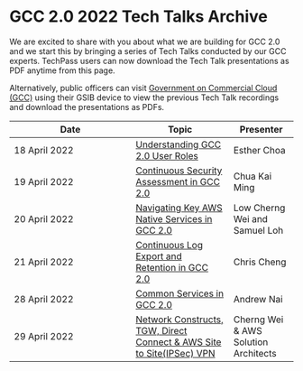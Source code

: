 # GCC 2.0 2022 Tech Talks Archive

We are excited to share with you about what we are building for GCC 2.0 and we start this by bringing a series of Tech Talks conducted by our GCC experts. TechPass users can now download the Tech Talk presentations as PDF anytime from this page.

Alternatively, public officers can visit [Government on Commercial Cloud (GCC)][gcc-presentations-on-intranet] using their GSIB device to view the previous Tech Talk recordings and download the presentations as PDFs.


| <div style="width:200px">Date</div> | Topic | Presenter |
| --- | --- | --- |
| 18 April 2022 | [Understanding GCC 2.0 User Roles](01-understanding-gcc-2-0-user-roles.pdf) | Esther Choa |
| 19 April 2022 | [Continuous Security Assessment in GCC 2.0](02-continuous-compliance-in-gcc-2-0.pdf) | Chua Kai Ming |
| 20 April 2022 | [Navigating Key AWS Native Services in GCC 2.0](03-navigating-key-aws-native-services.pdf) |Low Cherng Wei and Samuel Loh |
| 21 April 2022 | [Continuous Log Export and Retention in GCC 2.0](04-continuous-log-export-and-retention-in-gcc-2-0.pdf) | Chris Cheng |
| 28 April 2022 | [Common Services in GCC 2.0](05-deep-diving-common-services-in-gcc-2-0.pdf) | Andrew Nai |
| 29 April 2022 | [Network Constructs, TGW, Direct Connect & AWS Site to Site(IPSec) VPN](06-managing-tgw-ipam-and-networking-in-gcc-2-0.pdf) | Cherng Wei & AWS Solution Architects |






[gcc-presentations-on-intranet]: https://sgdcs.sgnet.gov.sg/sites/GOVTECH-gcc/_layouts/15/start.aspx#/SitePages/Presentations.aspx?RootFolder=%2Fsites%2FGOVTECH%2Dgcc%2FPresentations%20Document%20Library%2FGCC%202%2E0%20Tech%20Talks%20%2818%20April%20%2D%206%20May%202022%29&FolderCTID=0x012000786ED207E10AED4C8B224D2AEA8BDF9E&View=%7B86DE7B87%2DA162%2D4C87%2D8741%2D595D67C2A26D%7D
